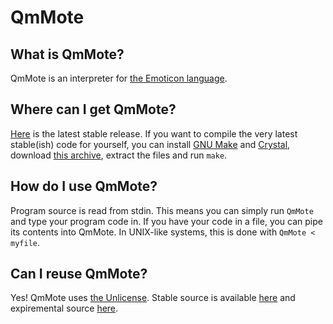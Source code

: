 # QmMote
## What is QmMote?
QmMote is an interpreter for [the Emoticon language](https://esolangs.org/wiki/Emoticon).
## Where can I get QmMote?
[Here](https://github.com/benjidial/QmMote/releases/latest) is the latest stable release. If you want to compile the very latest stable(ish) code for yourself, you can install [GNU Make](https://www.gnu.org/software/make) and [Crystal](https://crystal-lang.org/), download [this archive](https://github.com/benjidial/QmMote/archive/master.zip), extract the files and run `make`.
## How do I use QmMote?
Program source is read from stdin. This means you can simply run `QmMote` and type your program code in. If you have your code in a file, you can pipe its contents into QmMote. In UNIX-like systems, this is done with `QmMote < myfile`.
## Can I reuse QmMote?
Yes! QmMote uses [the Unlicense](https://www.unlicense.org). Stable source is available [here](https://github.com/benjidial/QmMote) and expiremental source [here](https://github.com/benjidial/QmMote/tree/dev).
